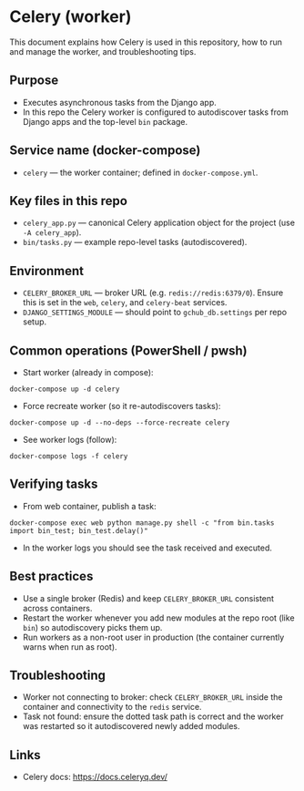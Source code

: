 # Celery (worker)

This document explains how Celery is used in this repository, how to run and manage the worker, and troubleshooting tips.

## Purpose
- Executes asynchronous tasks from the Django app.
- In this repo the Celery worker is configured to autodiscover tasks from Django apps and the top-level `bin` package.

## Service name (docker-compose)
- `celery` — the worker container; defined in `docker-compose.yml`.

## Key files in this repo
- `celery_app.py` — canonical Celery application object for the project (use `-A celery_app`).
- `bin/tasks.py` — example repo-level tasks (autodiscovered).

## Environment
- `CELERY_BROKER_URL` — broker URL (e.g. `redis://redis:6379/0`). Ensure this is set in the `web`, `celery`, and `celery-beat` services.
- `DJANGO_SETTINGS_MODULE` — should point to `gchub_db.settings` per repo setup.

## Common operations (PowerShell / pwsh)
- Start worker (already in compose):
```pwsh
docker-compose up -d celery
```
- Force recreate worker (so it re-autodiscovers tasks):
```pwsh
docker-compose up -d --no-deps --force-recreate celery
```
- See worker logs (follow):
```pwsh
docker-compose logs -f celery
```

## Verifying tasks
- From web container, publish a task:
```pwsh
docker-compose exec web python manage.py shell -c "from bin.tasks import bin_test; bin_test.delay()"
```
- In the worker logs you should see the task received and executed.

## Best practices
- Use a single broker (Redis) and keep `CELERY_BROKER_URL` consistent across containers.
- Restart the worker whenever you add new modules at the repo root (like `bin`) so autodiscovery picks them up.
- Run workers as a non-root user in production (the container currently warns when run as root).

## Troubleshooting
- Worker not connecting to broker: check `CELERY_BROKER_URL` inside the container and connectivity to the `redis` service.
- Task not found: ensure the dotted task path is correct and the worker was restarted so it autodiscovered newly added modules.

## Links
- Celery docs: https://docs.celeryq.dev/

